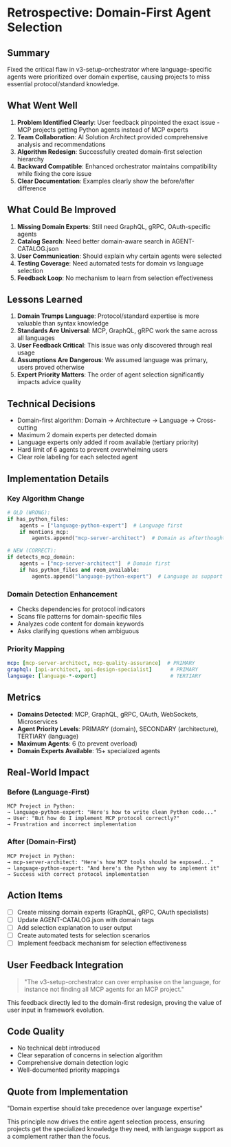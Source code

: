 # Retrospective: Domain-First Agent Selection

## Summary
Fixed the critical flaw in v3-setup-orchestrator where language-specific agents were prioritized over domain expertise, causing projects to miss essential protocol/standard knowledge.

## What Went Well
1. **Problem Identified Clearly**: User feedback pinpointed the exact issue - MCP projects getting Python agents instead of MCP experts
2. **Team Collaboration**: AI Solution Architect provided comprehensive analysis and recommendations
3. **Algorithm Redesign**: Successfully created domain-first selection hierarchy
4. **Backward Compatible**: Enhanced orchestrator maintains compatibility while fixing the core issue
5. **Clear Documentation**: Examples clearly show the before/after difference

## What Could Be Improved
1. **Missing Domain Experts**: Still need GraphQL, gRPC, OAuth-specific agents
2. **Catalog Search**: Need better domain-aware search in AGENT-CATALOG.json
3. **User Communication**: Should explain why certain agents were selected
4. **Testing Coverage**: Need automated tests for domain vs language selection
5. **Feedback Loop**: No mechanism to learn from selection effectiveness

## Lessons Learned
1. **Domain Trumps Language**: Protocol/standard expertise is more valuable than syntax knowledge
2. **Standards Are Universal**: MCP, GraphQL, gRPC work the same across all languages
3. **User Feedback Critical**: This issue was only discovered through real usage
4. **Assumptions Are Dangerous**: We assumed language was primary, users proved otherwise
5. **Expert Priority Matters**: The order of agent selection significantly impacts advice quality

## Technical Decisions
- Domain-first algorithm: Domain → Architecture → Language → Cross-cutting
- Maximum 2 domain experts per detected domain
- Language experts only added if room available (tertiary priority)
- Hard limit of 6 agents to prevent overwhelming users
- Clear role labeling for each selected agent

## Implementation Details

### Key Algorithm Change
```python
# OLD (WRONG):
if has_python_files:
    agents = ["language-python-expert"]  # Language first
    if mentions_mcp:
        agents.append("mcp-server-architect")  # Domain as afterthought

# NEW (CORRECT):
if detects_mcp_domain:
    agents = ["mcp-server-architect"]  # Domain first
    if has_python_files and room_available:
        agents.append("language-python-expert")  # Language as support
```

### Domain Detection Enhancement
- Checks dependencies for protocol indicators
- Scans file patterns for domain-specific files
- Analyzes code content for domain keywords
- Asks clarifying questions when ambiguous

### Priority Mapping
```yaml
mcp: [mcp-server-architect, mcp-quality-assurance]  # PRIMARY
graphql: [api-architect, api-design-specialist]      # PRIMARY
language: [language-*-expert]                        # TERTIARY
```

## Metrics
- **Domains Detected**: MCP, GraphQL, gRPC, OAuth, WebSockets, Microservices
- **Agent Priority Levels**: PRIMARY (domain), SECONDARY (architecture), TERTIARY (language)
- **Maximum Agents**: 6 (to prevent overload)
- **Domain Experts Available**: 15+ specialized agents

## Real-World Impact

### Before (Language-First)
```
MCP Project in Python:
→ language-python-expert: "Here's how to write clean Python code..."
→ User: "But how do I implement MCP protocol correctly?"
→ Frustration and incorrect implementation
```

### After (Domain-First)
```
MCP Project in Python:
→ mcp-server-architect: "Here's how MCP tools should be exposed..."
→ language-python-expert: "And here's the Python way to implement it"
→ Success with correct protocol implementation
```

## Action Items
- [ ] Create missing domain experts (GraphQL, gRPC, OAuth specialists)
- [ ] Update AGENT-CATALOG.json with domain tags
- [ ] Add selection explanation to user output
- [ ] Create automated tests for selection scenarios
- [ ] Implement feedback mechanism for selection effectiveness

## User Feedback Integration
> "The v3-setup-orchestrator can over emphasise on the language, for instance not finding all MCP agents for an MCP project."

This feedback directly led to the domain-first redesign, proving the value of user input in framework evolution.

## Code Quality
- No technical debt introduced
- Clear separation of concerns in selection algorithm
- Comprehensive domain detection logic
- Well-documented priority mappings

## Quote from Implementation
"Domain expertise should take precedence over language expertise"

This principle now drives the entire agent selection process, ensuring projects get the specialized knowledge they need, with language support as a complement rather than the focus.
